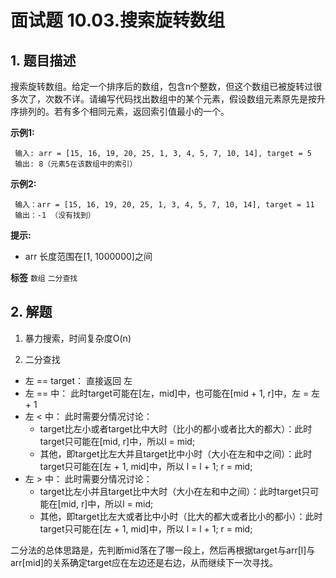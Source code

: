 # 面试题 10.03.搜索旋转数组

## 1. 题目描述

搜索旋转数组。给定一个排序后的数组，包含n个整数，但这个数组已被旋转过很多次了，次数不详。请编写代码找出数组中的某个元素，假设数组元素原先是按升序排列的。若有多个相同元素，返回索引值最小的一个。

**示例1:**

```
 输入: arr = [15, 16, 19, 20, 25, 1, 3, 4, 5, 7, 10, 14], target = 5
 输出: 8（元素5在该数组中的索引）
```

**示例2:**

```
 输入：arr = [15, 16, 19, 20, 25, 1, 3, 4, 5, 7, 10, 14], target = 11
 输出：-1 （没有找到）
```

**提示:**

- arr 长度范围在[1, 1000000]之间

**标签**
`数组` `二分查找`

## 2. 解题

1. 暴力搜索，时间复杂度O(n)

2. 二分查找

- 左 == target： 直接返回 左
- 左 == 中： 此时target可能在[左，mid]中，也可能在[mid + 1, r]中，左 = 左 + 1
- 左 < 中： 此时需要分情况讨论：
    - target比左小或者target比中大时（比小的都小或者比大的都大）：此时target只可能在[mid, r]中，所以l = mid;
    - 其他，即target比左大并且target比中小时（大小在左和中之间）：此时target只可能在[左 + 1, mid]中，所以 l = l + 1; r = mid;
- 左 > 中： 此时需要分情况讨论：
    - target比左小并且target比中大时（大小在左和中之间）：此时target只可能在[mid, r]中，所以l = mid;
    - 其他，即target比左大或者比中小时（比大的都大或者比小的都小）：此时target只可能在[左 + 1, mid]中，所以 l = l + 1; r = mid;

二分法的总体思路是，先判断mid落在了哪一段上，然后再根据target与arr[l]与arr[mid]的关系确定target应在左边还是右边，从而继续下一次寻找。